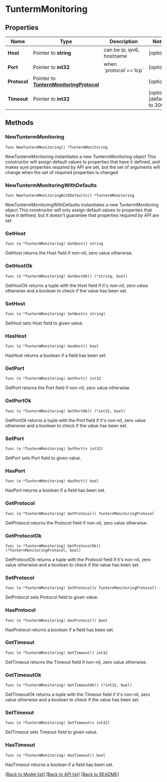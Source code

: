 # TuntermMonitoring

## Properties

Name | Type | Description | Notes
------------ | ------------- | ------------- | -------------
**Host** | Pointer to **string** | can be ip, ipv6, hostname | [optional] 
**Port** | Pointer to **int32** | when &#x60;protocol&#x60;&#x3D;&#x3D;&#x60;tcp&#x60; | [optional] 
**Protocol** | Pointer to [**TunternMonitoringProtocol**](TunternMonitoringProtocol.md) |  | [optional] 
**Timeout** | Pointer to **int32** |  | [optional] [default to 300]

## Methods

### NewTuntermMonitoring

`func NewTuntermMonitoring() *TuntermMonitoring`

NewTuntermMonitoring instantiates a new TuntermMonitoring object
This constructor will assign default values to properties that have it defined,
and makes sure properties required by API are set, but the set of arguments
will change when the set of required properties is changed

### NewTuntermMonitoringWithDefaults

`func NewTuntermMonitoringWithDefaults() *TuntermMonitoring`

NewTuntermMonitoringWithDefaults instantiates a new TuntermMonitoring object
This constructor will only assign default values to properties that have it defined,
but it doesn't guarantee that properties required by API are set

### GetHost

`func (o *TuntermMonitoring) GetHost() string`

GetHost returns the Host field if non-nil, zero value otherwise.

### GetHostOk

`func (o *TuntermMonitoring) GetHostOk() (*string, bool)`

GetHostOk returns a tuple with the Host field if it's non-nil, zero value otherwise
and a boolean to check if the value has been set.

### SetHost

`func (o *TuntermMonitoring) SetHost(v string)`

SetHost sets Host field to given value.

### HasHost

`func (o *TuntermMonitoring) HasHost() bool`

HasHost returns a boolean if a field has been set.

### GetPort

`func (o *TuntermMonitoring) GetPort() int32`

GetPort returns the Port field if non-nil, zero value otherwise.

### GetPortOk

`func (o *TuntermMonitoring) GetPortOk() (*int32, bool)`

GetPortOk returns a tuple with the Port field if it's non-nil, zero value otherwise
and a boolean to check if the value has been set.

### SetPort

`func (o *TuntermMonitoring) SetPort(v int32)`

SetPort sets Port field to given value.

### HasPort

`func (o *TuntermMonitoring) HasPort() bool`

HasPort returns a boolean if a field has been set.

### GetProtocol

`func (o *TuntermMonitoring) GetProtocol() TunternMonitoringProtocol`

GetProtocol returns the Protocol field if non-nil, zero value otherwise.

### GetProtocolOk

`func (o *TuntermMonitoring) GetProtocolOk() (*TunternMonitoringProtocol, bool)`

GetProtocolOk returns a tuple with the Protocol field if it's non-nil, zero value otherwise
and a boolean to check if the value has been set.

### SetProtocol

`func (o *TuntermMonitoring) SetProtocol(v TunternMonitoringProtocol)`

SetProtocol sets Protocol field to given value.

### HasProtocol

`func (o *TuntermMonitoring) HasProtocol() bool`

HasProtocol returns a boolean if a field has been set.

### GetTimeout

`func (o *TuntermMonitoring) GetTimeout() int32`

GetTimeout returns the Timeout field if non-nil, zero value otherwise.

### GetTimeoutOk

`func (o *TuntermMonitoring) GetTimeoutOk() (*int32, bool)`

GetTimeoutOk returns a tuple with the Timeout field if it's non-nil, zero value otherwise
and a boolean to check if the value has been set.

### SetTimeout

`func (o *TuntermMonitoring) SetTimeout(v int32)`

SetTimeout sets Timeout field to given value.

### HasTimeout

`func (o *TuntermMonitoring) HasTimeout() bool`

HasTimeout returns a boolean if a field has been set.


[[Back to Model list]](../README.md#documentation-for-models) [[Back to API list]](../README.md#documentation-for-api-endpoints) [[Back to README]](../README.md)


